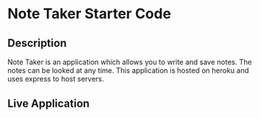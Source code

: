 # Note Taker Starter Code

## Description

Note Taker is an application which allows you to write and save notes. The notes can be looked at any time. This application is hosted on heroku and uses express to host servers.

## Live Application

